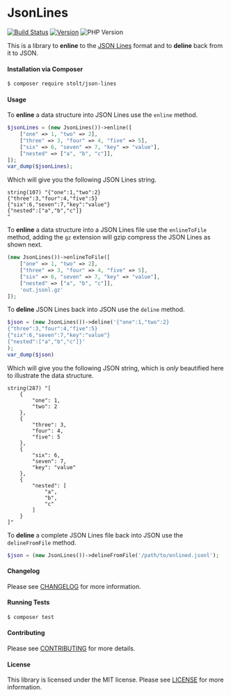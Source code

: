 JsonLines
================
[![Build Status](https://secure.travis-ci.org/raphaelstolt/json-lines.png)](http://travis-ci.org/raphaelstolt/json-lines)
[![Version](http://img.shields.io/packagist/v/stolt/json-lines.svg?style=flat)](https://packagist.org/packages/stolt/json-lines)
![PHP Version](http://img.shields.io/badge/php-5.5+-ff69b4.svg)

This is a library to __enline__ to the [JSON Lines](http://jsonlines.org/) format and to __deline__ back from it to JSON.

#### Installation via Composer
``` bash
$ composer require stolt/json-lines
```

#### Usage
To __enline__ a data structure into JSON Lines use the `enline` method.
```php
$jsonLines = (new JsonLines())->enline([
    ["one" => 1, "two" => 2],
    ["three" => 3, "four" => 4, "five" => 5],
    ["six" => 6, "seven" => 7, "key" => "value"],
    ["nested" => ["a", "b", "c"]],
]);
var_dump($jsonLines);
```
Which will give you the following JSON Lines string.
```text
string(107) "{"one":1,"two":2}
{"three":3,"four":4,"five":5}
{"six":6,"seven":7,"key":"value"}
{"nested":["a","b","c"]}
"
```
To __enline__ a data structure into a JSON Lines file use the `enlineToFile` method, adding the `gz` extension will gzip compress the JSON Lines as shown next.
```php
(new JsonLines())->enlineToFile([
    ["one" => 1, "two" => 2],
    ["three" => 3, "four" => 4, "five" => 5],
    ["six" => 6, "seven" => 7, "key" => "value"],
    ["nested" => ["a", "b", "c"]],
    'out.jsonl.gz'
]);
```

To __deline__ JSON Lines back into JSON use the `deline` method.
```php
$json = (new JsonLines())->deline('{"one":1,"two":2}
{"three":3,"four":4,"five":5}
{"six":6,"seven":7,"key":"value"}
{"nested":["a","b","c"]}'
);
var_dump($json)
```
Which will give you the following JSON string, which is _only_ beautified here to illustrate the data structure.
```text
string(287) "[
    {
        "one": 1,
        "two": 2
    },
    {
        "three": 3,
        "four": 4,
        "five": 5
    },
    {
        "six": 6,
        "seven": 7,
        "key": "value"
    },
    {
        "nested": [
            "a",
            "b",
            "c"
        ]
    }
]"
```

To __deline__ a complete JSON Lines file back into JSON use the `delineFromFile` method.
```php
$json = (new JsonLines())->delineFromFile('/path/to/enlined.jsonl');
```

#### Changelog
Please see [CHANGELOG](CHANGELOG.md) for more information.

#### Running Tests
``` bash
$ composer test
```

#### Contributing
Please see [CONTRIBUTING](CONTRIBUTING.md) for more details.

#### License
This library is licensed under the MIT license. Please see [LICENSE](LICENSE.md) for more information.
